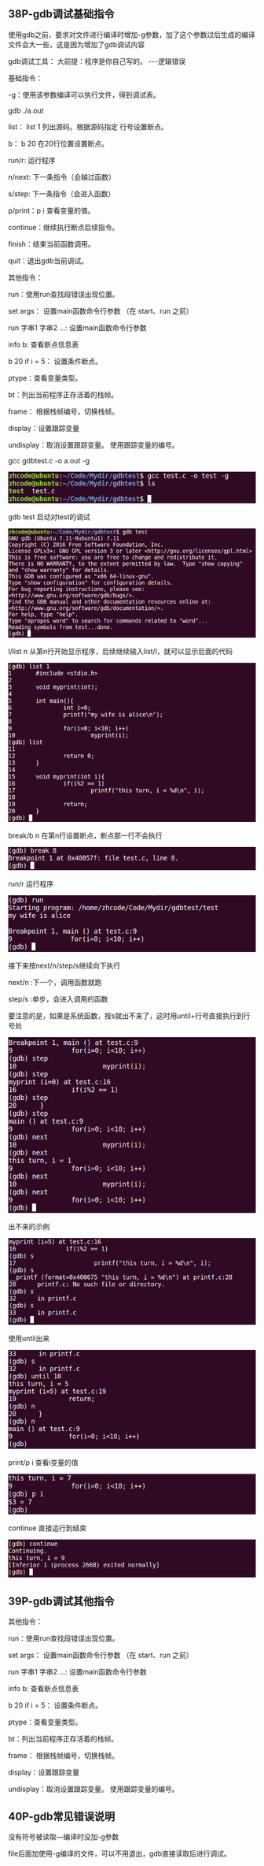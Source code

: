 ## 38P-gdb调试基础指令

使用gdb之前，要求对文件进行编译时增加-g参数，加了这个参数过后生成的编译文件会大一些，这是因为增加了gdb调试内容

gdb调试工具： 大前提：程序是你自己写的。 ---逻辑错误

基础指令：

\-g：使用该参数编译可以执行文件，得到调试表。

gdb ./a.out

list： list 1 列出源码。根据源码指定 行号设置断点。

b： b 20 在20行位置设置断点。

run/r: 运行程序

n/next: 下一条指令（会越过函数）

s/step: 下一条指令（会进入函数）

p/print：p i 查看变量的值。

continue：继续执行断点后续指令。

finish：结束当前函数调用。

quit：退出gdb当前调试。

其他指令：

run：使用run查找段错误出现位置。

set args： 设置main函数命令行参数 （在 start、run 之前）

run 字串1 字串2 ...: 设置main函数命令行参数

info b: 查看断点信息表

b 20 if i = 5： 设置条件断点。

ptype：查看变量类型。

bt：列出当前程序正存活着的栈帧。

frame： 根据栈帧编号，切换栈帧。

display：设置跟踪变量

undisplay：取消设置跟踪变量。 使用跟踪变量的编号。

gcc gdbtest.c -o a.out -g

![](res/A06.GDB调试/6c4c327d361c19f91d01579c517ac0a9.png)

gdb test 启动对test的调试

![](res/A06.GDB调试/5c69feb848b0b11e333323336cc2b392.png)

l/list n 从第n行开始显示程序，后续继续输入list/l，就可以显示后面的代码

![](res/A06.GDB调试/878d5bfc095a70fdcc80b8fc9a11dbc9.png)

break/b n 在第n行设置断点，断点那一行不会执行

![](res/A06.GDB调试/ce912a78a309dadae72a2e2397026e08.png)

run/r 运行程序

![](res/A06.GDB调试/a23070c6564ea2f6b5416cfd115bdb80.png)

接下来按next/n/step/s继续向下执行

next/n :下一个，调用函数就跑

step/s :单步，会进入调用的函数

要注意的是，如果是系统函数，按s就出不来了，这时用until+行号直接执行到行号处

![](res/A06.GDB调试/9fa8103b826e3173621a8087f08a419e.png)

出不来的示例

![](res/A06.GDB调试/ff443a4d74ffca3b5177786cf8981e47.png)

使用until出来

![](res/A06.GDB调试/0de7b3b40bef9e075de268804fc93025.png)

print/p i 查看i变量的值

![](res/A06.GDB调试/a0d74da560119f7ddb87c62515710db5.png)

continue 直接运行到结束

![](res/A06.GDB调试/b14e48c8bdf08f1c8c7aa209c4484d11.png)

## 39P-gdb调试其他指令

其他指令：

run：使用run查找段错误出现位置。

set args： 设置main函数命令行参数 （在 start、run 之前）

run 字串1 字串2 ...: 设置main函数命令行参数

info b: 查看断点信息表

b 20 if i = 5： 设置条件断点。

ptype：查看变量类型。

bt：列出当前程序正存活着的栈帧。

frame： 根据栈帧编号，切换栈帧。

display：设置跟踪变量

undisplay：取消设置跟踪变量。 使用跟踪变量的编号。

## 40P-gdb常见错误说明

没有符号被读取—编译时没加-g参数

file后面加使用-g编译的文件，可以不用退出，gdb直接读取后进行调试。